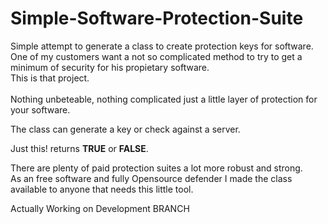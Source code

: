 # Simple-Software-Protection-Suite
Simple attempt to generate a class to create protection keys for software.   
One of my customers want a not so complicated method to try to get a minimum of security for his propietary software.  
This is that project.</br>  
Nothing unbeteable, nothing complicated just a little layer of protection for your software.  

The class can generate a key or check against a server.  

Just this! returns **TRUE** or **FALSE**.  
 
There are plenty of paid protection suites a lot more robust and strong.  
As an free software and fully Opensource defender I made the class available to anyone that needs this little tool.

Actually Working on Development BRANCH
